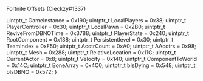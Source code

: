  Fortnite Offsets (Cleckzy#1337)

 uintptr_t GameInstance = 0x190;
    uintptr_t LocalPlayers = 0x38;
    uintptr_t PlayerController = 0x30;
    uintptr_t LocalPawn = 0x2B0;
    uintptr_t ReviveFromDBNOTime = 0x3788;
    uintptr_t PlayerState = 0x240;
    uintptr_t RootComponent = 0x138;
    uintptr_t Persistentlevel = 0x30;
    uintptr_t TeamIndex = 0xF50;
    uintptr_t AcotrCount = 0xA0;
    uintptr_t AAcotrs = 0x98;
    uintptr_t Mesh = 0x288;
    uintptr_t RelativeLocation = 0x11C;
    uintptr_t CurrentActor = 0x8;
    uintptr_t Velocity = 0x140;
    uintptr_t ComponentToWorld = 0x14C;
    uintptr_t BoneArray = 0x4C0;
    uintptr_t bIsDying = 0x548;
    uintptr_t bIsDBNO = 0x572;
}
